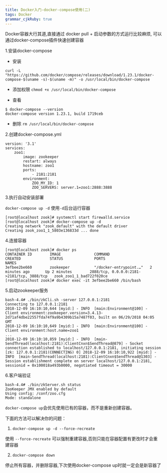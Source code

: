 ```yaml
---
title: Docker入门-docker-compose使用(二)
tags: Docker
grammar_cjkRuby: true
---
```


Docker容器大行其道,直接通过 docker pull + 启动参数的方式运行比较麻烦, 可以通过docker-compose插件快速创建容器

1.安装docker-compose

- 安装

```
curl -L "https://github.com/docker/compose/releases/download/1.23.1/docker-compose-$(uname -s)-$(uname -m)" -o /usr/local/bin/docker-compose

``` 
- 添加权限
`
chmod +x /usr/local/bin/docker-compose
`

- 查看
``` 
$ docker-compose --version
docker-compose version 1.23.1, build 1719ceb
```
- 删除
`
rm /usr/local/bin/docker-compose
`


2.创建docker-compose.yml

```
version: '3.1'
services:
    zoo1:
        image: zookeeper
        restart: always
        hostname: zoo1
        ports:
            - 2181:2181
        environment:
            ZOO_MY_ID: 1
            ZOO_SERVERS: server.1=zoo1:2888:3888
```

3.执行自动安装部署

`
docker-compose up -d
`
使用`-d`后台运行容器

```
[root@localhost zook]# systemctl start firewalld.service
[root@localhost zook]# docker-compose up -d
Creating network "zook_default" with the default driver
Creating zook_zoo1_1_5803e136833d ... done
```
4.连接容器

```
[root@localhost zook]# docker ps
CONTAINER ID        IMAGE               COMMAND                  CREATED             STATUS              PORTS                                        NAMES
3efbee2be660        zookeeper           "/docker-entrypoint.…"   2 minutes ago       Up 2 minutes        2888/tcp, 0.0.0.0:2181->2181/tcp, 3888/tcp   zook_zoo1_1_bad722f020ce
[root@localhost zook]# docker exec -it 3efbee2be660 /bin/bash

```

5.启动zookeeper服务

```
bash-4.4# ./bin/zkCli.sh -server 127.0.0.1:2181
Connecting to 127.0.0.1:2181
2018-12-09 16:10:10,644 [myid:] - INFO  [main:Environment@100] - Client environment:zookeeper.version=3.4.13-2d71af4dbe22557fda74f9a9b4309b15a7487f03, built on 06/29/2018 04:05 GMT
2018-12-09 16:10:10,649 [myid:] - INFO  [main:Environment@100] - Client environment:host.name=zoo1
...
2018-12-09 16:10:10,859 [myid:] - INFO  [main-SendThread(localhost:2181):ClientCnxn$SendThread@879] - Socket connection established to localhost/127.0.0.1:2181, initiating session
[zk: 127.0.0.1:2181(CONNECTING) 0] 2018-12-09 16:10:10,922 [myid:] - INFO  [main-SendThread(localhost:2181):ClientCnxn$SendThread@1303] - Session establishment complete on server localhost/127.0.0.1:2181, sessionid = 0x100018a493b0000, negotiated timeout = 30000
```

6.客户端验证

```
bash-4.4# ./bin/zkServer.sh status
ZooKeeper JMX enabled by default
Using config: /conf/zoo.cfg
Mode: standalone
``` 

`docker-compose up`会优先使用已有的容器，而不是重新创建容器。

下面的方法可以解决你的问题：

1. `docker-compose up -d --force-recreate `

使用 `--force-recreate` 可以强制重建容器,否则只能在容器配置有更改时才会重建容器

2. `docker-compose down` 

停止所有容器，并删除容器,下次使用docker-compose up时就一定会是新容器了



